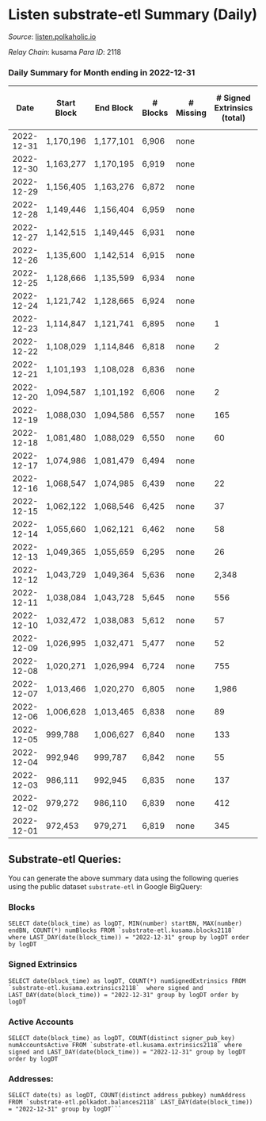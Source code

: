 # Listen substrate-etl Summary (Daily)

_Source_: [listen.polkaholic.io](https://listen.polkaholic.io)

*Relay Chain*: kusama
*Para ID*: 2118



### Daily Summary for Month ending in 2022-12-31


| Date | Start Block | End Block | # Blocks | # Missing | # Signed Extrinsics (total) | # Active Accounts | # Addresses with Balances | # Events | # Transfers | # XCM Transfers In | # XCM Transfers Out |
| ---- | ----------- | --------- | -------- | --------- | --------------------------- | ----------------- | ------------------------- | -------- | ----------- | ------------------ | ------------------- |
| 2022-12-31 | 1,170,196 | 1,177,101 | 6,906 | none  |  |  | 2,053 | 13,815 |   |   |   |
| 2022-12-30 | 1,163,277 | 1,170,195 | 6,919 | none  |  |  | 2,053 | 13,842 |   |   |   |
| 2022-12-29 | 1,156,405 | 1,163,276 | 6,872 | none  |  |  | 2,053 | 13,759 |   | 2 ($2.57) |   |
| 2022-12-28 | 1,149,446 | 1,156,404 | 6,959 | none  |  |  | 2,053 | 13,922 |   |   |   |
| 2022-12-27 | 1,142,515 | 1,149,445 | 6,931 | none  |  |  | 2,053 | 13,866 |   |   |   |
| 2022-12-26 | 1,135,600 | 1,142,514 | 6,915 | none  |  |  | 2,053 | 13,834 |   |   |   |
| 2022-12-25 | 1,128,666 | 1,135,599 | 6,934 | none  |  |  | 2,053 | 13,871 |   |   |   |
| 2022-12-24 | 1,121,742 | 1,128,665 | 6,924 | none  |  |  | 2,053 | 13,852 |   |   |   |
| 2022-12-23 | 1,114,847 | 1,121,741 | 6,895 | none  | 1 | 1 | 2,053 | 13,800 |   |   |   |
| 2022-12-22 | 1,108,029 | 1,114,846 | 6,818 | none  | 2 | 1 | 2,053 | 13,652 |   |   |   |
| 2022-12-21 | 1,101,193 | 1,108,028 | 6,836 | none  |  |  |  | 13,676 |   |   |   |
| 2022-12-20 | 1,094,587 | 1,101,192 | 6,606 | none  | 2 | 1 | 2,053 | 13,228 |   |   |   |
| 2022-12-19 | 1,088,030 | 1,094,586 | 6,557 | none  | 165 | 18 | 2,053 | 13,970 | 117  |   |   |
| 2022-12-18 | 1,081,480 | 1,088,029 | 6,550 | none  | 60 | 9 | 2,053 | 13,434 | 39  |   |   |
| 2022-12-17 | 1,074,986 | 1,081,479 | 6,494 | none  |  |  | 2,052 | 12,991 |   |   |   |
| 2022-12-16 | 1,068,547 | 1,074,985 | 6,439 | none  | 22 | 7 | 2,052 | 13,012 |   |   |   |
| 2022-12-15 | 1,062,122 | 1,068,546 | 6,425 | none  | 37 | 2 | 2,052 | 13,040 | 36  |   |   |
| 2022-12-14 | 1,055,660 | 1,062,121 | 6,462 | none  | 58 | 4 | 2,052 | 13,229 | 55  |   |   |
| 2022-12-13 | 1,049,365 | 1,055,659 | 6,295 | none  | 26 | 10 | 2,052 | 12,747 | 2  |   |   |
| 2022-12-12 | 1,043,729 | 1,049,364 | 5,636 | none  | 2,348 | 12 |  | 18,338 | 1  |   |   |
| 2022-12-11 | 1,038,084 | 1,043,728 | 5,645 | none  | 556 | 13 | 2,050 | 13,126 | 67  |   |   |
| 2022-12-10 | 1,032,472 | 1,038,083 | 5,612 | none  | 57 | 10 | 2,050 | 11,536 | 5  |   |   |
| 2022-12-09 | 1,026,995 | 1,032,471 | 5,477 | none  | 52 | 14 | 2,050 | 11,250 |   |   |   |
| 2022-12-08 | 1,020,271 | 1,026,994 | 6,724 | none  | 755 | 17 | 2,050 | 15,876 | 3  |   |   |
| 2022-12-07 | 1,013,466 | 1,020,270 | 6,805 | none  | 1,986 | 17 | 2,049 | 19,860 | 66  |   |   |
| 2022-12-06 | 1,006,628 | 1,013,465 | 6,838 | none  | 89 | 13 | 2,049 | 14,134 | 77  |   |   |
| 2022-12-05 | 999,788 | 1,006,627 | 6,840 | none  | 133 | 20 | 2,049 | 14,386 | 89  |   |   |
| 2022-12-04 | 992,946 | 999,787 | 6,842 | none  | 55 | 17 | 2,049 | 13,957 | 1  |   |   |
| 2022-12-03 | 986,111 | 992,945 | 6,835 | none  | 137 | 24 | 2,049 | 14,427 | 70  |   |   |
| 2022-12-02 | 979,272 | 986,110 | 6,839 | none  | 412 | 34 | 2,045 | 15,862 | 353  |   |   |
| 2022-12-01 | 972,453 | 979,271 | 6,819 | none  | 345 | 46 | 2,038 | 15,575 | 222  |   |   |

## Substrate-etl Queries:
You can generate the above summary data using the following queries using the public dataset `substrate-etl` in Google BigQuery:


### Blocks
```
SELECT date(block_time) as logDT, MIN(number) startBN, MAX(number) endBN, COUNT(*) numBlocks FROM `substrate-etl.kusama.blocks2118`  where LAST_DAY(date(block_time)) = "2022-12-31" group by logDT order by logDT
```


### Signed Extrinsics
```
SELECT date(block_time) as logDT, COUNT(*) numSignedExtrinsics FROM `substrate-etl.kusama.extrinsics2118`  where signed and LAST_DAY(date(block_time)) = "2022-12-31" group by logDT order by logDT
```


### Active Accounts
```
SELECT date(block_time) as logDT, COUNT(distinct signer_pub_key) numAccountsActive FROM `substrate-etl.kusama.extrinsics2118` where signed and LAST_DAY(date(block_time)) = "2022-12-31" group by logDT order by logDT
```


### Addresses:
```
SELECT date(ts) as logDT, COUNT(distinct address_pubkey) numAddress FROM `substrate-etl.polkadot.balances2118` LAST_DAY(date(block_time)) = "2022-12-31" group by logDT```

